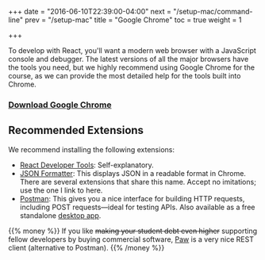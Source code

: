 +++
date = "2016-06-10T22:39:00-04:00"
next = "/setup-mac/command-line"
prev = "/setup-mac"
title = "Google Chrome"
toc = true
weight = 1

+++

To develop with React, you'll want a modern web browser with a JavaScript console and debugger. The latest versions of all the major browsers have the tools you need, but we highly recommend using Google Chrome for the course, as we can provide the most detailed help for the tools built into Chrome.

### [Download Google Chrome](http://www.google.com/chrome/)

## Recommended Extensions

We recommend installing the following extensions:

* [React Developer Tools](https://chrome.google.com/webstore/detail/react-developer-tools/fmkadmapgofadopljbjfkapdkoienihi): Self-explanatory.
* [JSON Formatter](https://chrome.google.com/webstore/detail/json-formatter/bcjindcccaagfpapjjmafapmmgkkhgoa): This displays JSON in a readable format in Chrome. There are several extensions that share this name. Accept no imitations; use the one I link to here.
* [Postman](https://chrome.google.com/webstore/detail/postman/fhbjgbiflinjbdggehcddcbncdddomop): This gives you a nice interface for building HTTP requests, including POST requests—ideal for testing APIs. Also available as a free standalone [desktop app](https://www.getpostman.com/).

{{% money %}}
If you like <del>making your student debt even higher</del> supporting fellow developers by buying commercial software, [Paw](https://paw.cloud/) is a very nice REST client (alternative to Postman).
{{% /money %}}
